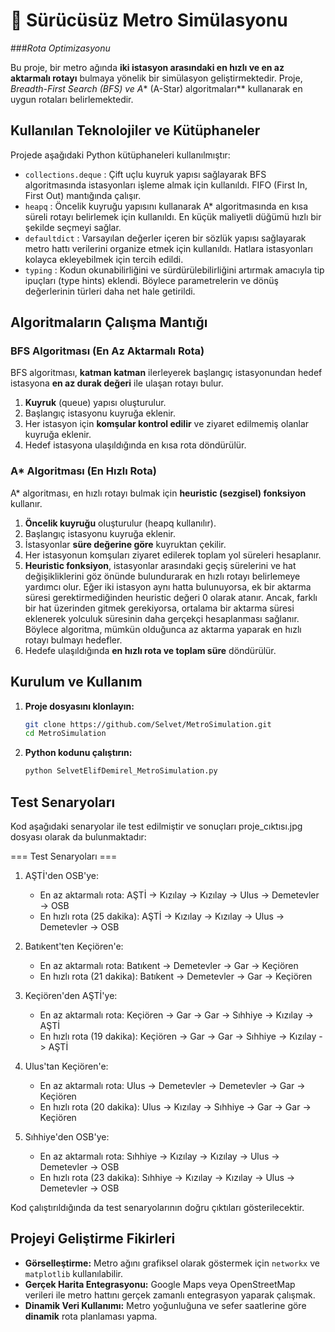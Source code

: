 # :bullettrain_front: Sürücüsüz Metro Simülasyonu 
###*Rota Optimizasyonu* 

Bu proje, bir metro ağında **iki istasyon arasındaki en hızlı ve en az aktarmalı rotayı** bulmaya yönelik bir simülasyon geliştirmektedir. Proje, *Breadth-First Search (BFS) ve A*\* (A-Star) algoritmaları\*\* kullanarak en uygun rotaları belirlemektedir.

## Kullanılan Teknolojiler ve Kütüphaneler

Projede aşağıdaki Python kütüphaneleri kullanılmıştır:

- `collections.deque` : Çift uçlu kuyruk yapısı sağlayarak BFS algoritmasında istasyonları işleme almak için kullanıldı. FIFO (First In, First Out) mantığında çalışır.
- `heapq` : Öncelik kuyruğu yapısını kullanarak A\* algoritmasında en kısa süreli rotayı belirlemek için kullanıldı. En küçük maliyetli düğümü hızlı bir şekilde seçmeyi sağlar.
- `defaultdict` : Varsayılan değerler içeren bir sözlük yapısı sağlayarak metro hattı verilerini organize etmek için kullanıldı. Hatlara istasyonları kolayca ekleyebilmek için tercih edildi.
- `typing` : Kodun okunabilirliğini ve sürdürülebilirliğini artırmak amacıyla tip ipuçları (type hints) eklendi. Böylece parametrelerin ve dönüş değerlerinin türleri daha net hale getirildi.


## Algoritmaların Çalışma Mantığı

### BFS Algoritması (En Az Aktarmalı Rota)

BFS algoritması, **katman katman** ilerleyerek başlangıç istasyonundan hedef istasyona **en az durak değeri** ile ulaşan rotayı bulur.

1. **Kuyruk** (queue) yapısı oluşturulur.
2. Başlangıç istasyonu kuyruğa eklenir.
3. Her istasyon için **komşular kontrol edilir** ve ziyaret edilmemiş olanlar kuyruğa eklenir.
4. Hedef istasyona ulaşıldığında en kısa rota döndürülür.

### A\* Algoritması (En Hızlı Rota)

A\* algoritması, en hızlı rotayı bulmak için **heuristic (sezgisel) fonksiyon** kullanır.

1. **Öncelik kuyruğu** oluşturulur (heapq kullanılır).
2. Başlangıç istasyonu kuyruğa eklenir.
3. İstasyonlar **süre değerine göre** kuyruktan çekilir.
4. Her istasyonun komşuları ziyaret edilerek toplam yol süreleri hesaplanır.
5. **Heuristic fonksiyon**, istasyonlar arasındaki geçiş sürelerini ve hat değişikliklerini göz önünde bulundurarak en hızlı rotayı belirlemeye yardımcı olur. Eğer iki istasyon aynı hatta bulunuyorsa, ek bir aktarma süresi gerektirmediğinden heuristic değeri 0 olarak atanır. Ancak, farklı bir hat üzerinden gitmek gerekiyorsa, ortalama bir aktarma süresi eklenerek yolculuk süresinin daha gerçekçi hesaplanması sağlanır. Böylece algoritma, mümkün olduğunca az aktarma yaparak en hızlı rotayı bulmayı hedefler.
6. Hedefe ulaşıldığında **en hızlı rota ve toplam süre** döndürülür.

## Kurulum ve Kullanım

1. **Proje dosyasını klonlayın:**
   ```sh
   git clone https://github.com/Selvet/MetroSimulation.git
   cd MetroSimulation
   ```
2. **Python kodunu çalıştırın:**
   ```sh
   python SelvetElifDemirel_MetroSimulation.py
   ```

## Test Senaryoları

Kod aşağıdaki senaryolar ile test edilmiştir ve sonuçları proje_cıktısı.jpg dosyası olarak da bulunmaktadır:

=== Test Senaryoları ===

1. AŞTİ'den OSB'ye:
   - En az aktarmalı rota: AŞTİ -> Kızılay -> Kızılay -> Ulus -> Demetevler -> OSB
   - En hızlı rota (25 dakika): AŞTİ -> Kızılay -> Kızılay -> Ulus -> Demetevler -> OSB

2. Batıkent'ten Keçiören'e:
   - En az aktarmalı rota: Batıkent -> Demetevler -> Gar -> Keçiören
   - En hızlı rota (21 dakika): Batıkent -> Demetevler -> Gar -> Keçiören

3. Keçiören'den AŞTİ'ye:
   - En az aktarmalı rota: Keçiören -> Gar -> Gar -> Sıhhiye -> Kızılay -> AŞTİ
   - En hızlı rota (19 dakika): Keçiören -> Gar -> Gar -> Sıhhiye -> Kızılay -> AŞTİ

4. Ulus'tan Keçiören'e:
   - En az aktarmalı rota: Ulus -> Demetevler -> Demetevler -> Gar -> Keçiören
   - En hızlı rota (20 dakika): Ulus -> Kızılay -> Sıhhiye -> Gar -> Gar -> Keçiören

5. Sıhhiye'den OSB'ye:
   - En az aktarmalı rota: Sıhhiye -> Kızılay -> Kızılay -> Ulus -> Demetevler -> OSB
   - En hızlı rota (23 dakika): Sıhhiye -> Kızılay -> Kızılay -> Ulus -> Demetevler -> OSB

Kod çalıştırıldığında da test senaryolarının doğru çıktıları gösterilecektir.

## Projeyi Geliştirme Fikirleri

- **Görselleştirme:** Metro ağını grafiksel olarak göstermek için `networkx` ve `matplotlib` kullanılabilir.
- **Gerçek Harita Entegrasyonu:** Google Maps veya OpenStreetMap verileri ile metro hattını gerçek zamanlı entegrasyon yaparak çalışmak.
- **Dinamik Veri Kullanımı:** Metro yoğunluğuna ve sefer saatlerine göre **dinamik** rota planlaması yapma.




